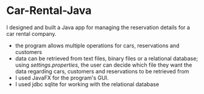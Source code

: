 # Car-Rental-Java

I designed and built a Java app for managing the reservation details for a car rental company. 
- the program allows multiple operations for cars, reservations and customers
- data can be retrieved from text files, binary files or a relational database; using *settings.properties*, the user can decide which file they want the data regarding cars, customers and reservations to be retrieved from
- I used JavaFX for the program's GUI.
- I used jdbc sqlite for working with the relational database
